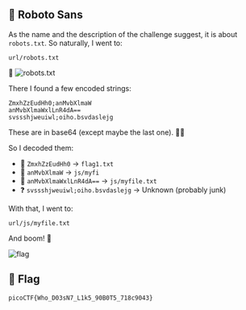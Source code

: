
## 🤖 Roboto Sans

As the name and the description of the challenge suggest, it is about `robots.txt`.
So naturally, I went to:

```
url/robots.txt
```

📄
![robots.txt](https://github.com/user-attachments/assets/f55aa570-0a05-476b-8831-1803cf9b9ca3)

There I found a few encoded strings:

```
ZmxhZzEudHh0;anMvbXlmaW  
anMvbXlmaWxlLnR4dA==  
svssshjweuiwl;oiho.bsvdaslejg
```

These are in base64 (except maybe the last one). 🕵️‍♂️

So I decoded them:

* 📝 `ZmxhZzEudHh0` → `flag1.txt`
* 📂 `anMvbXlmaW` → `js/myfi`
* 📂 `anMvbXlmaWxlLnR4dA==` → `js/myfile.txt`
* ❓ `svssshjweuiwl;oiho.bsvdaslejg` → Unknown (probably junk)

With that, I went to:

```
url/js/myfile.txt
```

And boom! 🎉

![flag](https://github.com/user-attachments/assets/6a0cb0c0-0fe2-42c8-bebc-6fa2efc83634)

## 🏁 Flag

```
picoCTF{Who_D03sN7_L1k5_90B0T5_718c9043}
```

